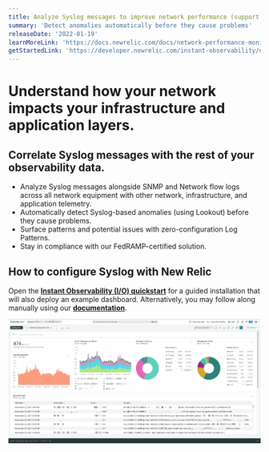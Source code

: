 ```yaml
---
title: Analyze Syslog messages to improve network performance (support for FedRAMP)
summary: 'Detect anomalies automatically before they cause problems'
releaseDate: '2022-01-19'
learnMoreLink: 'https://docs.newrelic.com/docs/network-performance-monitoring/setup-performance-monitoring/network-syslog-monitoring/' 
getStartedLink: 'https://developer.newrelic.com/instant-observability/network-syslog/478be4d3-134a-4738-995a-7bbe020edcad/'
---
```


# Understand how your network impacts your infrastructure and application layers.
## Correlate Syslog messages with the rest of your observability data.

* Analyze Syslog messages alongside SNMP and Network flow logs across all network equipment with other network, infrastructure, and application telemetry.
* Automatically detect Syslog-based anomalies (using Lookout) before they cause problems.
* Surface patterns and potential issues with zero-configuration Log Patterns.
* Stay in compliance with our FedRAMP-certified solution.

## How to configure Syslog with New Relic
Open the [**Instant Observability (I/O) quickstart**](https://developer.newrelic.com/instant-observability/network-syslog/478be4d3-134a-4738-995a-7bbe020edcad/) for a guided installation that will also deploy an example dashboard. Alternatively, you may follow along manually using our [**documentation**](https://docs.newrelic.com/docs/network-performance-monitoring/setup-performance-monitoring/network-syslog-monitoring/).

![Syslog dashboard screenshot](./images/Syslog.png "Syslog dashboard screenshot")
